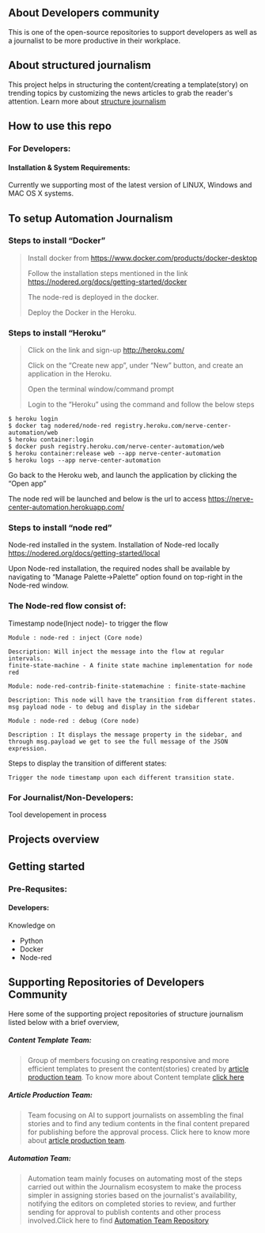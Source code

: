 ## About Developers community

This is one of the open-source repositories to support developers as well as a journalist to be more productive in their workplace.

## About structured journalism

This project helps in structuring the content/creating a template(story) on trending topics by customizing the news articles to grab the reader's attention. Learn more about [structure journalism](https://github.com/nervecentergarage/structured-journalism-developer-community/wiki/Structured-Journalism-at-DXC-AI-COE-Garages)

## How to use this repo

### For Developers:

#### Installation & System Requirements:

Currently we supporting most of the latest version of LINUX, Windows and MAC OS X systems.

## To setup Automation Journalism 

### Steps to install “Docker”
>Install docker from https://www.docker.com/products/docker-desktop
>
>Follow the installation steps mentioned in the link https://nodered.org/docs/getting-started/docker
>
>The node-red is deployed in the docker.
>
>Deploy the Docker in the Heroku.

### Steps to install “Heroku”
>Click on the link and sign-up http://heroku.com/
>
>Click on the “Create new app”, under “New” button, and create an application in the Heroku.
>
>Open the terminal window/command prompt
>
>Login to the “Heroku” using the command and follow the below steps

```
$ heroku login
$ docker tag nodered/node-red registry.heroku.com/nerve-center-automation/web
$ heroku container:login
$ docker push registry.heroku.com/nerve-center-automation/web
$ heroku container:release web --app nerve-center-automation
$ heroku logs --app nerve-center-automation
```
Go back to the Heroku web, and launch the application by clicking the “Open app”

The node red will be launched and below is the url to access https://nerve-center-automation.herokuapp.com/

### Steps to install “node red”
Node-red installed in the system. Installation of Node-red locally https://nodered.org/docs/getting-started/local

Upon Node-red installation, the required nodes shall be available by navigating to “Manage Palette->Palette” option found on top-right in the Node-red window.

### The Node-red flow consist of:
Timestamp node(Inject node)- to trigger the flow
```
Module : node-red : inject (Core node)

Description: Will inject the message into the flow at regular intervals.
finite-state-machine - A finite state machine implementation for node red
```
```
Module: node-red-contrib-finite-statemachine : finite-state-machine

Description: This node will have the transition from different states.
msg payload node - to debug and display in the sidebar
```
```
Module : node-red : debug (Core node)

Description : It displays the message property in the sidebar, and through msg.payload we get to see the full message of the JSON expression.
```
Steps to display the transition of different states:
```
Trigger the node timestamp upon each different transition state.
```
### For Journalist/Non-Developers:

Tool developement in process

## Projects overview

## Getting started

### Pre-Requsites:

#### Developers:

Knowledge on 
+ Python
+ Docker
+ Node-red

## Supporting Repositories of Developers Community

Here some of the supporting project repositories of structure journalism listed below with a brief overview,

##### Content Template Team:

> Group of members focusing on creating responsive and more efficient templates to present the content(stories) created by [article production team](https://github.com/nervecentergarage/structured-journalism-article-production).
To know more about Content template [click here](https://github.com/nervecentergarage/structured-journalism-content-templates)

##### Article Production Team:

> Team focusing on AI to support journalists on assembling the final stories and to find any tedium contents in the final content prepared for publishing before the approval process. Click here to know more about [article production team](https://github.com/nervecentergarage/structured-journalism-article-production).

##### Automation Team:

> Automation team mainly focuses on automating most of the steps carried out within the Journalism ecosystem to make the process simpler in assigning stories based on the journalist's availability, notifying the editors on completed stories to review, and further sending for approval to publish contents and other process involved.Click here to find [Automation Team Repository](https://github.com/nervecentergarage/structured-journalism-automation)
